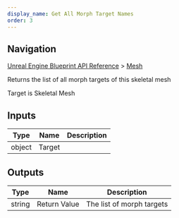 ```yaml
---
display_name: Get All Morph Target Names
order: 3
---
```

## Navigation

[Unreal Engine Blueprint API Reference](https://dev.epicgames.com/documentation/en-us/unreal-engine/BlueprintAPI) > [Mesh](https://dev.epicgames.com/documentation/en-us/unreal-engine/BlueprintAPI/Mesh)

Returns the list of all morph targets of this skeletal mesh

Target is Skeletal Mesh

## Inputs

| Type | Name | Description |
| --- | --- | --- |
| object | Target |  |

## Outputs

| Type | Name | Description |
| --- | --- | --- |
| string | Return Value | The list of morph targets |
